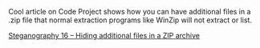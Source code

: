 Cool article on Code Project shows how you can have additional files in a .zip file that normal extraction programs like WinZip will not extract or list.

<a href="http://www.codeproject.com/csharp/steganodotnet16.asp" target="_blank" class="broken_link">Steganography 16 &#8211; Hiding additional files in a ZIP archive</a>